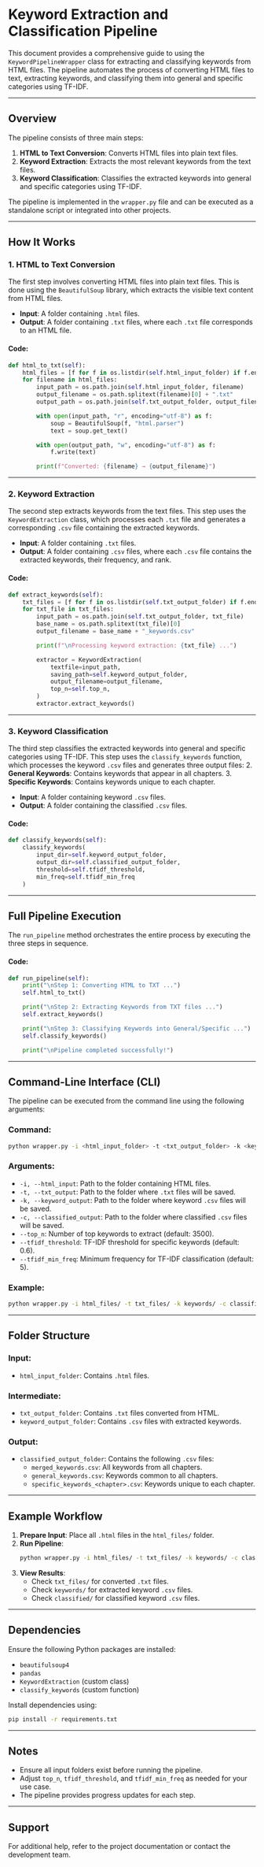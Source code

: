 # Keyword Extraction and Classification Pipeline

This document provides a comprehensive guide to using the `KeywordPipelineWrapper` class for extracting and classifying keywords from HTML files. The pipeline automates the process of converting HTML files to text, extracting keywords, and classifying them into general and specific categories using TF-IDF.

---

## Overview

The pipeline consists of three main steps:
1. **HTML to Text Conversion**: Converts HTML files into plain text files.
2. **Keyword Extraction**: Extracts the most relevant keywords from the text files.
3. **Keyword Classification**: Classifies the extracted keywords into general and specific categories using TF-IDF.

The pipeline is implemented in the `wrapper.py` file and can be executed as a standalone script or integrated into other projects.

---

## How It Works

### 1. HTML to Text Conversion

The first step involves converting HTML files into plain text files. This is done using the `BeautifulSoup` library, which extracts the visible text content from HTML files.

- **Input**: A folder containing `.html` files.
- **Output**: A folder containing `.txt` files, where each `.txt` file corresponds to an HTML file.

#### Code:
```python
def html_to_txt(self):
    html_files = [f for f in os.listdir(self.html_input_folder) if f.endswith(".html")]
    for filename in html_files:
        input_path = os.path.join(self.html_input_folder, filename)
        output_filename = os.path.splitext(filename)[0] + ".txt"
        output_path = os.path.join(self.txt_output_folder, output_filename)

        with open(input_path, "r", encoding="utf-8") as f:
            soup = BeautifulSoup(f, "html.parser")
            text = soup.get_text()

        with open(output_path, "w", encoding="utf-8") as f:
            f.write(text)

        print(f"Converted: {filename} → {output_filename}")
```

---

### 2. Keyword Extraction

The second step extracts keywords from the text files. This step uses the `KeywordExtraction` class, which processes each `.txt` file and generates a corresponding `.csv` file containing the extracted keywords.

- **Input**: A folder containing `.txt` files.
- **Output**: A folder containing `.csv` files, where each `.csv` file contains the extracted keywords, their frequency, and rank.

#### Code:
```python
def extract_keywords(self):
    txt_files = [f for f in os.listdir(self.txt_output_folder) if f.endswith(".txt")]
    for txt_file in txt_files:
        input_path = os.path.join(self.txt_output_folder, txt_file)
        base_name = os.path.splitext(txt_file)[0]
        output_filename = base_name + "_keywords.csv"

        print(f"\nProcessing keyword extraction: {txt_file} ...")

        extractor = KeywordExtraction(
            textfile=input_path,
            saving_path=self.keyword_output_folder,
            output_filename=output_filename,
            top_n=self.top_n,
        )
        extractor.extract_keywords()
```

---

### 3. Keyword Classification

The third step classifies the extracted keywords into general and specific categories using TF-IDF. This step uses the `classify_keywords` function, which processes the keyword `.csv` files and generates three output files:
2. **General Keywords**: Contains keywords that appear in all chapters.
3. **Specific Keywords**: Contains keywords unique to each chapter.

- **Input**: A folder containing keyword `.csv` files.
- **Output**: A folder containing the classified `.csv` files.

#### Code:
```python
def classify_keywords(self):
    classify_keywords(
        input_dir=self.keyword_output_folder,
        output_dir=self.classified_output_folder,
        threshold=self.tfidf_threshold,
        min_freq=self.tfidf_min_freq
    )
```

---

## Full Pipeline Execution

The `run_pipeline` method orchestrates the entire process by executing the three steps in sequence.

#### Code:
```python
def run_pipeline(self):
    print("\nStep 1: Converting HTML to TXT ...")
    self.html_to_txt()

    print("\nStep 2: Extracting Keywords from TXT files ...")
    self.extract_keywords()

    print("\nStep 3: Classifying Keywords into General/Specific ...")
    self.classify_keywords()

    print("\nPipeline completed successfully!")
```

---

## Command-Line Interface (CLI)

The pipeline can be executed from the command line using the following arguments:

### Command:
```bash
python wrapper.py -i <html_input_folder> -t <txt_output_folder> -k <keyword_output_folder> -c <classified_output_folder> [--top_n <number>] [--tfidf_threshold <value>] [--tfidf_min_freq <value>]
```

### Arguments:
- `-i, --html_input`: Path to the folder containing HTML files.
- `-t, --txt_output`: Path to the folder where `.txt` files will be saved.
- `-k, --keyword_output`: Path to the folder where keyword `.csv` files will be saved.
- `-c, --classified_output`: Path to the folder where classified `.csv` files will be saved.
- `--top_n`: Number of top keywords to extract (default: 3500).
- `--tfidf_threshold`: TF-IDF threshold for specific keywords (default: 0.6).
- `--tfidf_min_freq`: Minimum frequency for TF-IDF classification (default: 5).

### Example:
```bash
python wrapper.py -i html_files/ -t txt_files/ -k keywords/ -c classified/ --top_n 3000 --tfidf_threshold 0.7 --tfidf_min_freq 10
```

---

## Folder Structure

### Input:
- `html_input_folder`: Contains `.html` files.

### Intermediate:
- `txt_output_folder`: Contains `.txt` files converted from HTML.
- `keyword_output_folder`: Contains `.csv` files with extracted keywords.

### Output:
- `classified_output_folder`: Contains the following `.csv` files:
  - `merged_keywords.csv`: All keywords from all chapters.
  - `general_keywords.csv`: Keywords common to all chapters.
  - `specific_keywords_<chapter>.csv`: Keywords unique to each chapter.

---

## Example Workflow

1. **Prepare Input**: Place all `.html` files in the `html_files/` folder.
2. **Run Pipeline**:
   ```bash
   python wrapper.py -i html_files/ -t txt_files/ -k keywords/ -c classified/
   ```
3. **View Results**:
   - Check `txt_files/` for converted `.txt` files.
   - Check `keywords/` for extracted keyword `.csv` files.
   - Check `classified/` for classified keyword `.csv` files.

---

## Dependencies

Ensure the following Python packages are installed:
- `beautifulsoup4`
- `pandas`
- `KeywordExtraction` (custom class)
- `classify_keywords` (custom function)

Install dependencies using:
```bash
pip install -r requirements.txt
```

---

## Notes

- Ensure all input folders exist before running the pipeline.
- Adjust `top_n`, `tfidf_threshold`, and `tfidf_min_freq` as needed for your use case.
- The pipeline provides progress updates for each step.

---

## Support

For additional help, refer to the project documentation or contact the development team.




